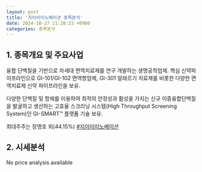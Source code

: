 ```yaml
---
layout: post
title: '지아이이노베이션 종목분석'
date: 2024-10-27 21:20:23 +0900
categories: 종목분석
---
```


## 1. 종목개요 및 주요사업

융합 단백질을 기반으로 차세대 면역치료제를 연구 개발하는 생명공학업체. 핵심 신약파이프라인으로 GI-101/GI-102 면역항암제, GI-301 알레르기 치료제를 비롯한 다양한 면역치료제 신약 파이프라인을 보유.

다양한 단백질 및 항체를 이용하여 최적의 안정성과 활성을 가지는 신규 이중융합단백질을 발굴하고 생산하는 고효율 스크리닝 시스템(High Throughput Screening System)인 GI-SMART™ 플랫폼 기술 보유.

최대주주는 장명호 외(44.15%)
[#지아이이노베이션](#)

## 2. 시세분석

No price analysis available
